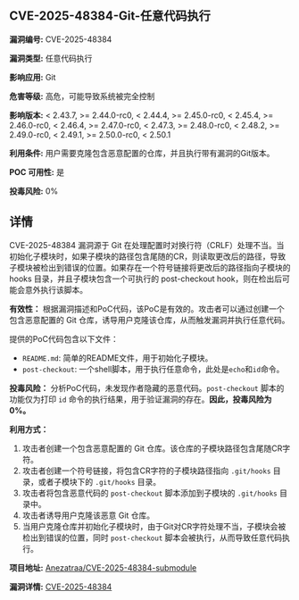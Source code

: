 ## CVE-2025-48384-Git-任意代码执行

**漏洞编号:** CVE-2025-48384

**漏洞类型:** 任意代码执行

**影响应用:** Git

**危害等级:** 高危，可能导致系统被完全控制

**影响版本:** < 2.43.7, >= 2.44.0-rc0, < 2.44.4, >= 2.45.0-rc0, < 2.45.4, >= 2.46.0-rc0, < 2.46.4, >= 2.47.0-rc0, < 2.47.3, >= 2.48.0-rc0, < 2.48.2, >= 2.49.0-rc0, < 2.49.1, >= 2.50.0-rc0, < 2.50.1

**利用条件:** 用户需要克隆包含恶意配置的仓库，并且执行带有漏洞的Git版本。

**POC 可用性:** 是

**投毒风险:** 0%

## 详情

CVE-2025-48384 漏洞源于 Git 在处理配置时对换行符（CRLF）处理不当。当初始化子模块时，如果子模块的路径包含尾随的CR，则读取更改后的路径，导致子模块被检出到错误的位置。如果存在一个符号链接将更改后的路径指向子模块的 hooks 目录，并且子模块包含一个可执行的 post-checkout hook，则在检出后可能会意外执行该脚本。

**有效性：**
根据漏洞描述和PoC代码，该PoC是有效的。攻击者可以通过创建一个包含恶意配置的 Git 仓库，诱导用户克隆该仓库，从而触发漏洞并执行任意代码。

提供的PoC代码包含以下文件：
*   `README.md`: 简单的README文件，用于初始化子模块。
*   `post-checkout`: 一个shell脚本，用于执行任意命令，此处是`echo`和`id`命令。

**投毒风险：**
分析PoC代码，未发现作者隐藏的恶意代码。`post-checkout` 脚本的功能仅为打印 `id` 命令的执行结果，用于验证漏洞的存在。**因此，投毒风险为0%。**

**利用方式：**
1.  攻击者创建一个包含恶意配置的 Git 仓库。该仓库的子模块路径包含尾随CR字符。
2.  攻击者创建一个符号链接，将包含CR字符的子模块路径指向 `.git/hooks` 目录，或者子模块下的 `.git/hooks` 目录。
3.  攻击者将包含恶意代码的 `post-checkout` 脚本添加到子模块的 `.git/hooks` 目录中。
4.  攻击者诱导用户克隆该恶意 Git 仓库。
5.  当用户克隆仓库并初始化子模块时，由于Git对CR字符处理不当，子模块会被检出到错误的位置，同时 `post-checkout` 脚本会被执行，从而导致任意代码执行。

**项目地址:** [Anezatraa/CVE-2025-48384-submodule](https://github.com/Anezatraa/CVE-2025-48384-submodule)

**漏洞详情:** [CVE-2025-48384](https://nvd.nist.gov/vuln/detail/CVE-2025-48384)